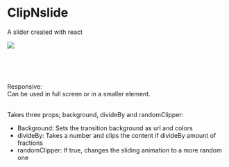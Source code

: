 # ClipNslide
A slider created with react

![](https://github.com/fenrew/ClipNslide/blob/master/screenshots/landing-slider.gif)

<br />
<br />
<br />

Responsive: <br/>Can be used in full screen or in a smaller element.<br /><br />

Takes three props; background, divideBy and randomClipper:
  - Background: Sets the transition background as url and colors
  - divideBy: Takes a number and clips the content if divideBy amount of fractions
  - randomClipper: If true, changes the sliding animation to a more random one
